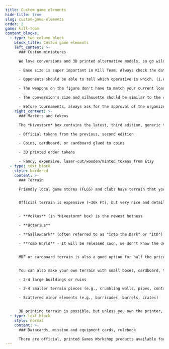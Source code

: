 ```yaml
---
title: Custom game elements
hide-title: true
slug: custom-game-elements
order: 3
game: kill-team
content_blocks:
  - type: two_column_block
    block_title: Custom game elements
    left_content: >-
      ### Custom miniatures

      We love conversions and 3D printed alternative models, so go wild! It doesn't even matter if the species are different. The important things are:

      - Base size is super important in Kill Team. Always check the datacards to see which size to use.

      - Opponents should be able to tell which operative is which. (i.e., Comms guy having a radio helps to identify him)

      - The weapons on the figure don't have to match your current loadout (WYSIWYG not needed). Just tell your opponent about your choices before the match.

      - The conversion's size and silhouette should be similar to the original model. (i.e., don't use a small grot for a space marine with a huge banner)

      - Before tournaments, always ask for the approval of the organizer. (You should be fine if overall size and base size match)
    right_content: >-
      ### Markers and tokens

      The *Hivestorm* box contains the latest, third edition, generic tokens. New team boxes contain team-specific tokens. As long as your opponent understands what they mean, you can use any similar solution:

      - Official tokens from the previous, second edition

      - Coins, cardboard, or cardboard glued to coins

      - 3D printed order tokens

      - Fancy, expensive, laser-cut/wooden/minted tokens from Etsy
  - type: text_block
    style: bordered
    content: >-
      ### Terrain

      Friendly local game stores (FLGS) and clubs have terrain that you can use. You probably have to pay a small fee, but this is your easiest and cheapest option.


      Official terrain is expensive (~30k Ft), but very nice and detailed. The community also makes map packs for these sets, so you will have "balanced and fair" layouts. The most popular ones are:


      - **Volkus** (in *Hivestorm* box) is the newest hotness

      - **Octarius**

      - **Gallowdark** (often referred to as "Into the Dark" or "ItD") - This terrain uses additional "condensed environments" rules. There were several big boxes including it with two teams. You can also get it by buying half a box of *WH40k Boarding Actions* terrain.

      - **Tomb World** - It will be released soon, we don't know the details yet, but it's going to be hot!


      MDF or cardboard terrain is also a good option for half the price (10-15k Ft) though less detailed. Check out TTCombat or Battle Systems. TTCombat's Raised District is very similar to Volkus and Orc Mega Bunker mimics Octarius.


      You can also make your own terrain with small boxes, cardboard, toy buildings, soda cans, etc. Kill Team uses much more terrain than larger-scale wargames. Detailed nooks on elements provide additional cover options. Recommended setup includes:

      - 2-4 large buildings or ruins

      - 2-4 smaller terrain pieces (e.g., crumbling walls, pipes, containers)

      - Scattered minor elements (e.g., barricades, barrels, crates)


      3D printing terrain is possible, but unless you own the printer, it will likely be as expensive as buying an official set.
  - type: text_block
    style: normal
    content: >-
      ### Datacards, mission and equipment cards, rulebook

      There are official, printed Games Workshop products available for purchase. The issue is that with quarterly balance updates, these rules and cards will have outdated information. Check the **Resources** section to find up-to-date cards to print and websites with the latest rules.
---
```

